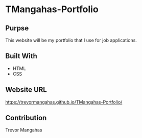 # TMangahas-Portfolio

## Purpse
This website will be my portfolio that I use for job applications.

## Built With
* HTML
* CSS

## Website URL
https://trevormangahas.github.io/TMangahas-Portfolio/

## Contribution
Trevor Mangahas
